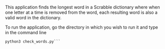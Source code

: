 This application finds the longest word in a Scrabble dictionary where when one
letter at a time is removed from the word, each resulting word is also a valid
word in the dictionary.

To run the application, go the directory in which you wish to run it and type in
the command line
```git clone https://github.com/FunmiOjo/genesis_problem1.git
python3 check_words.py```

